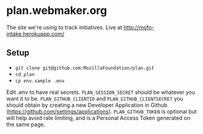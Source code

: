 # plan.webmaker.org

The site we're using to track initiatives. Live at http://mofo-intake.herokuapp.com/

## Setup

* `git clone git@github.com:MozillaFoundation/plan.git`
* `cd plan`
* `cp env.sample .env`

Edit .env to have real secrets.  `PLAN_SESSION_SECRET` should be whatever you want it to be.
`PLAN_GITHUB_CLIENTID` and `PLAN_GITHUB_CLIENTSECRET` you should obtain by creating a new Developer Application in Github (https://github.com/settings/applications).  `PLAN_GITHUB_TOKEN` is optional but will help avoid rate limiting, and is a Personal Access Token generated on the same page.
